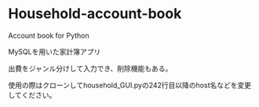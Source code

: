 # Household-account-book
Account book for Python  
  
MySQLを用いた家計簿アプリ  

出費をジャンル分けして入力でき、削除機能もある。  

使用の際はクローンしてhousehold_GUI.pyの242行目以降のhost名などを変更してください。
